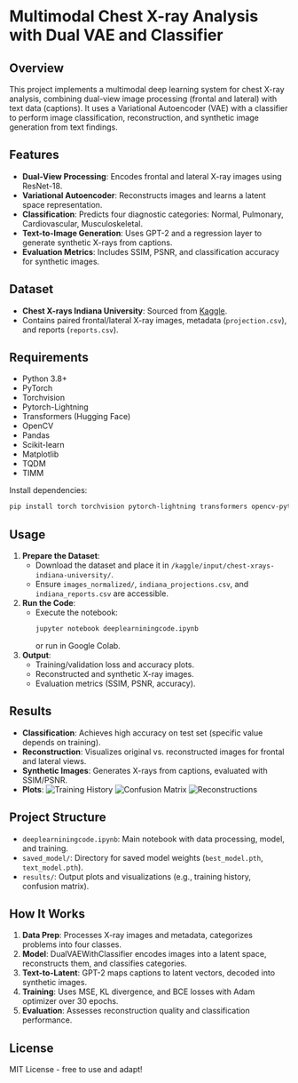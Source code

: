# Multimodal Chest X-ray Analysis with Dual VAE and Classifier

## Overview
This project implements a multimodal deep learning system for chest X-ray analysis, combining dual-view image processing (frontal and lateral) with text data (captions). It uses a Variational Autoencoder (VAE) with a classifier to perform image classification, reconstruction, and synthetic image generation from text findings.

## Features
- **Dual-View Processing**: Encodes frontal and lateral X-ray images using ResNet-18.
- **Variational Autoencoder**: Reconstructs images and learns a latent space representation.
- **Classification**: Predicts four diagnostic categories: Normal, Pulmonary, Cardiovascular, Musculoskeletal.
- **Text-to-Image Generation**: Uses GPT-2 and a regression layer to generate synthetic X-rays from captions.
- **Evaluation Metrics**: Includes SSIM, PSNR, and classification accuracy for synthetic images.

## Dataset
- **Chest X-rays Indiana University**: Sourced from [Kaggle](https://www.kaggle.com/datasets/raddar/chest-xrays-indiana-university).
- Contains paired frontal/lateral X-ray images, metadata (`projection.csv`), and reports (`reports.csv`).

## Requirements
- Python 3.8+
- PyTorch
- Torchvision
- Pytorch-Lightning
- Transformers (Hugging Face)
- OpenCV
- Pandas
- Scikit-learn
- Matplotlib
- TQDM
- TIMM

Install dependencies:
```bash
pip install torch torchvision pytorch-lightning transformers opencv-python pandas scikit-learn matplotlib tqdm timm pillow
```

## Usage
1. **Prepare the Dataset**:
   - Download the dataset and place it in `/kaggle/input/chest-xrays-indiana-university/`.
   - Ensure `images_normalized/`, `indiana_projections.csv`, and `indiana_reports.csv` are accessible.
2. **Run the Code**:
   - Execute the notebook:
     ```bash
     jupyter notebook deeplearniningcode.ipynb
     ```
     or run in Google Colab.
3. **Output**:
   - Training/validation loss and accuracy plots.
   - Reconstructed and synthetic X-ray images.
   - Evaluation metrics (SSIM, PSNR, accuracy).

## Results
- **Classification**: Achieves high accuracy on test set (specific value depends on training).
- **Reconstruction**: Visualizes original vs. reconstructed images for frontal and lateral views.
- **Synthetic Images**: Generates X-rays from captions, evaluated with SSIM/PSNR.
- **Plots**:
  ![Training History](results/training_history.png)
  ![Confusion Matrix](results/confusion_matrix.png)
  ![Reconstructions](results/reconstructions.png)

## Project Structure
- `deeplearniningcode.ipynb`: Main notebook with data processing, model, and training.
- `saved_model/`: Directory for saved model weights (`best_model.pth`, `text_model.pth`).
- `results/`: Output plots and visualizations (e.g., training history, confusion matrix).

## How It Works
1. **Data Prep**: Processes X-ray images and metadata, categorizes problems into four classes.
2. **Model**: DualVAEWithClassifier encodes images into a latent space, reconstructs them, and classifies categories.
3. **Text-to-Latent**: GPT-2 maps captions to latent vectors, decoded into synthetic images.
4. **Training**: Uses MSE, KL divergence, and BCE losses with Adam optimizer over 30 epochs.
5. **Evaluation**: Assesses reconstruction quality and classification performance.

## License
MIT License - free to use and adapt!

